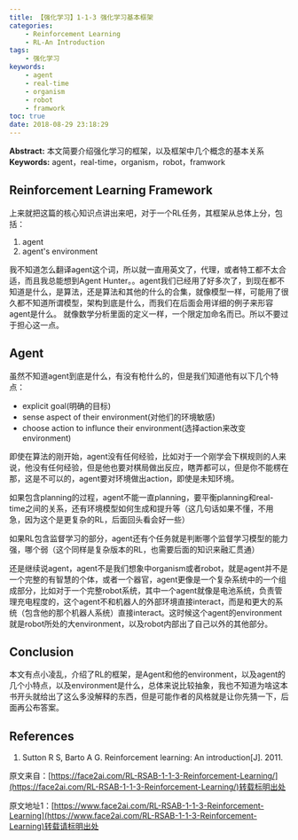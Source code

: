 ```yaml
---
title: 【强化学习】1-1-3 强化学习基本框架
categories:
    - Reinforcement Learning
    - RL-An Introduction
tags:
    - 强化学习
keywords:
    - agent
    - real-time
    - organism
    - robot
    - framwork
toc: true
date: 2018-08-29 23:18:29
---
```


**Abstract:** 本文简要介绍强化学习的框架，以及框架中几个概念的基本关系
**Keywords:** agent，real-time，organism，robot，framwork

<!--more-->
## Reinforcement Learning Framework
上来就把这篇的核心知识点讲出来吧，对于一个RL任务，其框架从总体上分，包括：
1. agent
2. agent's environment

我不知道怎么翻译agent这个词，所以就一直用英文了，代理，或者特工都不太合适，而且我总能想到Agent Hunter。。agent我们已经用了好多次了，到现在都不知道是什么，是算法，还是算法和其他的什么的合集，就像模型一样，可能用了很久都不知道所谓模型，架构到底是什么，而我们在后面会用详细的例子来形容agent是什么。
就像数学分析里面的定义一样，一个限定加命名而已。所以不要过于担心这一点。

## Agent
虽然不知道agent到底是什么，有没有枪什么的，但是我们知道他有以下几个特点：
- explicit goal(明确的目标)
- sense aspect of their environment(对他们的环境敏感)
- choose action to influnce their environment(选择action来改变environment)

即使在算法的刚开始，agent没有任何经验，比如对于一个刚学会下棋规则的人来说，他没有任何经验，但是他也要对棋局做出反应，瞎弄都可以，但是你不能楞在那，这是不可以的，agent要对环境做出action，即使是未知环境。

如果包含planning的过程，agent不能一直planning，要平衡planning和real-time之间的关系，还有环境模型如何生成和提升等（这几句话如果不懂，不用急，因为这个是更复杂的RL，后面回头看会好一些）

如果RL包含监督学习的部分，agent还有个任务就是判断哪个监督学习模型的能力强，哪个弱（这个同样是复杂版本的RL，也需要后面的知识来融汇贯通）

还是继续说agent，agent不是我们想象中organism或者robot，就是agent并不是一个完整的有智慧的个体，或者一个器官，agent更像是一个复杂系统中的一个组成部分，比如对于一个完整robot系统，其中一个agent就像是电池系统，负责管理充电程度的，这个agent不和机器人的外部环境直接interact，而是和更大的系统（包含他的那个机器人系统）直接interact。这时候这个agent的environment就是robot所处的大environment，以及robot内部出了自己以外的其他部分。

## Conclusion
本文有点小凌乱，介绍了RL的框架，是Agent和他的environment，以及agent的几个小特点，以及environment是什么，总体来说比较抽象，我也不知道为啥这本书开头就给出了这么多没解释的东西，但是可能作者的风格就是让你先猜一下，后面再公布答案。
## References
1. Sutton R S, Barto A G. Reinforcement learning: An introduction[J]. 2011.





原文来自：[https://face2ai.com/RL-RSAB-1-1-3-Reinforcement-Learning/](https://face2ai.com/RL-RSAB-1-1-3-Reinforcement-Learning/)转载标明出处





原文地址1：[https://www.face2ai.com/RL-RSAB-1-1-3-Reinforcement-Learning](https://www.face2ai.com/RL-RSAB-1-1-3-Reinforcement-Learning)转载请标明出处
